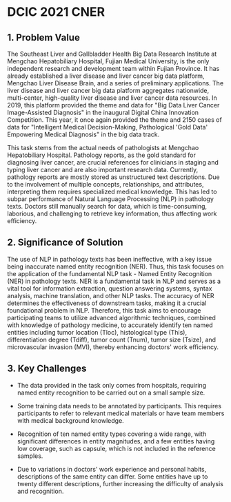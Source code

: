 # DCIC 2021 CNER


## 1. Problem Value

The Southeast Liver and Gallbladder Health Big Data Research Institute at Mengchao Hepatobiliary Hospital, Fujian Medical University, is the only independent research and development team within Fujian Province. It has already established a liver disease and liver cancer big data platform, Mengchao Liver Disease Brain, and a series of preliminary applications. The liver disease and liver cancer big data platform aggregates nationwide, multi-center, high-quality liver disease and liver cancer data resources. In 2019, this platform provided the theme and data for "Big Data Liver Cancer Image-Assisted Diagnosis" in the inaugural Digital China Innovation Competition. This year, it once again provided the theme and 2150 cases of data for "Intelligent Medical Decision-Making, Pathological 'Gold Data' Empowering Medical Diagnosis" in the big data track.

This task stems from the actual needs of pathologists at Mengchao Hepatobiliary Hospital. Pathology reports, as the gold standard for diagnosing liver cancer, are crucial references for clinicians in staging and typing liver cancer and are also important research data. Currently, pathology reports are mostly stored as unstructured text descriptions. Due to the involvement of multiple concepts, relationships, and attributes, interpreting them requires specialized medical knowledge. This has led to subpar performance of Natural Language Processing (NLP) in pathology texts. Doctors still manually search for data, which is time-consuming, laborious, and challenging to retrieve key information, thus affecting work efficiency.

## 2. Significance of Solution

The use of NLP in pathology texts has been ineffective, with a key issue being inaccurate named entity recognition (NER). Thus, this task focuses on the application of the fundamental NLP task - Named Entity Recognition (NER) in pathology texts. NER is a fundamental task in NLP and serves as a vital tool for information extraction, question answering systems, syntax analysis, machine translation, and other NLP tasks. The accuracy of NER determines the effectiveness of downstream tasks, making it a crucial foundational problem in NLP. Therefore, this task aims to encourage participating teams to utilize advanced algorithmic techniques, combined with knowledge of pathology medicine, to accurately identify ten named entities including tumor location (Tloc), histological type (This), differentiation degree (Tdiff), tumor count (Tnum), tumor size (Tsize), and microvascular invasion (MVI), thereby enhancing doctors' work efficiency.

## 3. Key Challenges

- The data provided in the task only comes from hospitals, requiring named entity recognition to be carried out on a small sample size.

- Some training data needs to be annotated by participants. This requires participants to refer to relevant medical materials or have team members with medical background knowledge.

- Recognition of ten named entity types covering a wide range, with significant differences in entity magnitudes, and a few entities having low coverage, such as capsule, which is not included in the reference samples.

- Due to variations in doctors' work experience and personal habits, descriptions of the same entity can differ. Some entities have up to twenty different descriptions, further increasing the difficulty of analysis and recognition.